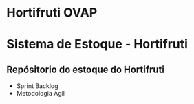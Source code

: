 # Hortifruti OVAP
<h1>Sistema de Estoque - Hortifruti</h1>

<h2>Repósitorio do estoque do Hortifruti</h2>


<ul>
    <li>Sprint Backlog</li>
    <li>Metodologia Ágil</li>


</ul>
